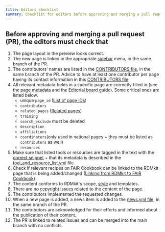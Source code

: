 ```yaml
---
title: Editors checklist
summary: Checklist for editors before approving and merging a pull request (PR).
---
```


## Before approving and merging a pull request (PR), the editors must check that
1. The page layout in the preview looks correct.
2. The new page is linked in the appropriate [sidebar](https://github.com/elixir-europe/rdmkit/tree/master/_data/sidebars) menu, in the same branch of the PR.
3. The contributors' names are listed in the [CONTRIBUTORS file](https://github.com/elixir-europe/rdmkit/blob/master/_data/CONTRIBUTORS.yaml), in the same branch of the PR. Advice to have at least one  contributor per page having its contact information in this  [CONTRIBUTORS file](https://github.com/elixir-europe/rdmkit/blob/master/_data/CONTRIBUTORS.yaml).
4. All relevant metadata fields in a specific page are correctly filled in (see the [page metadata](page_metadata) and the [Editorial board guide](editorial_board_guide)). Some critical ones are listed below.
   * unique `page_id` ([List of page IDs](website_overview))
   * `contributors`
   * `related_pages` ([Related pages](editorial_board_guide.html#related-pages))
   * `training`
   * `search_exclude` must be deleted
   * `description`
   * `affiliations`
   * `coordinators`(only used in national pages + they must be listed as `contributors` as well)
   * `resources`
5. Make sure that listed tools or resources are tagged in the text with the [correct snippet](tool_resource_update) + that its metadata is described in the [tool_and_resource_list.yml](https://github.com/elixir-europe/rdmkit/blob/master/_data/tool_and_resource_list.yml) file. 
6. Check if relevant recipes on FAIR Cookbook can be linked to the RDMkit page that is being added/changed ([Linking from RDMkit to FAIR Cookbook](editorial_board_guide#linking-from-rdmkit-to-fair-cookbook)).
7. The content conforms to RDMkit's scope, [style](style_guide) and templates.
8. There are no [copyright](copyright) issues related to the content of the page.
9. The contributors implemented the requested changes.
10. When a new page is added, a news item is added to the [news.yml file](https://github.com/elixir-europe/rdmkit/blob/master/_data/news.yml), in the same branch of the PR.
11. The contributors are acknowledged for their efforts and informed about the publication of their content.
12. The PR is linked to related issues and can be merged into the main branch with no conflicts.
